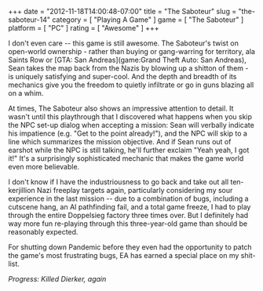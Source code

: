 +++
date = "2012-11-18T14:00:48-07:00"
title = "The Saboteur"
slug = "the-saboteur-14"
category = [ "Playing A Game" ]
game = [ "The Saboteur" ]
platform = [ "PC" ]
rating = [ "Awesome" ]
+++

I don't even care -- this game is still awesome.  The Saboteur's twist on open-world ownership - rather than buying or gang-warring for territory, ala Saints Row or [GTA: San Andreas](game:Grand Theft Auto: San Andreas), Sean takes the map back from the Nazis by blowing up a shitton of them - is uniquely satisfying and super-cool.  And the depth and breadth of its mechanics give you the freedom to quietly infiltrate or go in guns blazing all on a whim.

At times, The Saboteur also shows an impressive attention to detail.  It wasn't until this playthrough that I discovered what happens when you skip the NPC set-up dialog when accepting a mission: Sean will verbally indicate his impatience (e.g. "Get to the point already!"), and the NPC will skip to a line which summarizes the mission objective.  And if Sean runs out of earshot while the NPC is still talking, he'll further exclaim "Yeah yeah, I got it!"  It's a surprisingly sophisticated mechanic that makes the game world even more believable.

I don't know if I have the industriousness to go back and take out all ten-kerjillion Nazi freeplay targets again, particularly considering my sour experience in the last mission -- due to a combination of bugs, including a cutscene hang, an AI pathfinding fail, and a total game freeze, I had to play through the entire Doppelsieg factory three times over.  But I definitely had way more fun re-playing through this three-year-old game than should be reasonably expected.

For shutting down Pandemic before they even had the opportunity to patch the game's most frustrating bugs, EA has earned a special place on my shit-list.

<i>Progress: Killed Dierker, again</i>